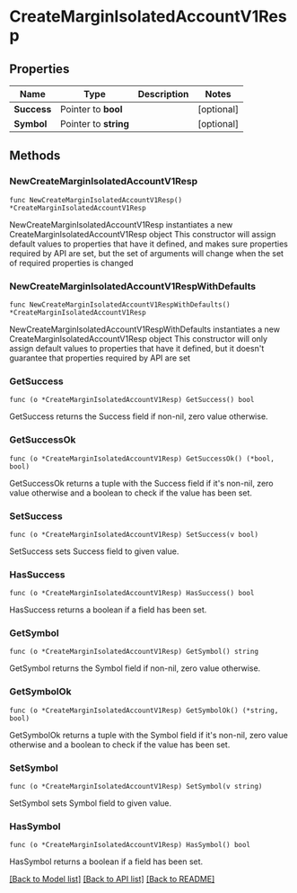 # CreateMarginIsolatedAccountV1Resp

## Properties

Name | Type | Description | Notes
------------ | ------------- | ------------- | -------------
**Success** | Pointer to **bool** |  | [optional] 
**Symbol** | Pointer to **string** |  | [optional] 

## Methods

### NewCreateMarginIsolatedAccountV1Resp

`func NewCreateMarginIsolatedAccountV1Resp() *CreateMarginIsolatedAccountV1Resp`

NewCreateMarginIsolatedAccountV1Resp instantiates a new CreateMarginIsolatedAccountV1Resp object
This constructor will assign default values to properties that have it defined,
and makes sure properties required by API are set, but the set of arguments
will change when the set of required properties is changed

### NewCreateMarginIsolatedAccountV1RespWithDefaults

`func NewCreateMarginIsolatedAccountV1RespWithDefaults() *CreateMarginIsolatedAccountV1Resp`

NewCreateMarginIsolatedAccountV1RespWithDefaults instantiates a new CreateMarginIsolatedAccountV1Resp object
This constructor will only assign default values to properties that have it defined,
but it doesn't guarantee that properties required by API are set

### GetSuccess

`func (o *CreateMarginIsolatedAccountV1Resp) GetSuccess() bool`

GetSuccess returns the Success field if non-nil, zero value otherwise.

### GetSuccessOk

`func (o *CreateMarginIsolatedAccountV1Resp) GetSuccessOk() (*bool, bool)`

GetSuccessOk returns a tuple with the Success field if it's non-nil, zero value otherwise
and a boolean to check if the value has been set.

### SetSuccess

`func (o *CreateMarginIsolatedAccountV1Resp) SetSuccess(v bool)`

SetSuccess sets Success field to given value.

### HasSuccess

`func (o *CreateMarginIsolatedAccountV1Resp) HasSuccess() bool`

HasSuccess returns a boolean if a field has been set.

### GetSymbol

`func (o *CreateMarginIsolatedAccountV1Resp) GetSymbol() string`

GetSymbol returns the Symbol field if non-nil, zero value otherwise.

### GetSymbolOk

`func (o *CreateMarginIsolatedAccountV1Resp) GetSymbolOk() (*string, bool)`

GetSymbolOk returns a tuple with the Symbol field if it's non-nil, zero value otherwise
and a boolean to check if the value has been set.

### SetSymbol

`func (o *CreateMarginIsolatedAccountV1Resp) SetSymbol(v string)`

SetSymbol sets Symbol field to given value.

### HasSymbol

`func (o *CreateMarginIsolatedAccountV1Resp) HasSymbol() bool`

HasSymbol returns a boolean if a field has been set.


[[Back to Model list]](../README.md#documentation-for-models) [[Back to API list]](../README.md#documentation-for-api-endpoints) [[Back to README]](../README.md)


